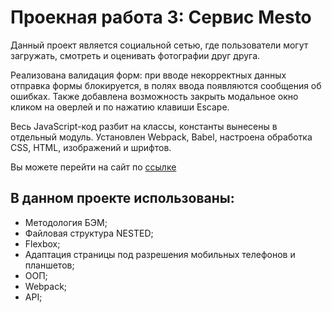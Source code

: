 # Проекная работа 3: Cервис Mesto

Данный проект является социальной сетью, где пользователи могут загружать, смотреть и оценивать фотографии друг друга.

Реализована валидация форм: при вводе некорректных данных отправка формы блокируется, в полях ввода появляются сообщения об ошибках. Также добавлена возможность закрыть модальное окно кликом на оверлей и по нажатию клавиши Escape.

Весь JavaScript-код разбит на классы, константы вынесены в отдельный модуль. Установлен Webpack, Babel, настроена обработка CSS, HTML, изображений и шрифтов.

Вы можете перейти на сайт по [ссылке](https://nail-ya.github.io/mesto/index.html)


## В данном проекте использованы:

* Методология БЭМ;
* Файловая структура NESTED;
* Flexbox;
* Адаптация страницы под разрешения мобильных телефонов и планшетов;
* ООП;
* Webpack;
* API;


